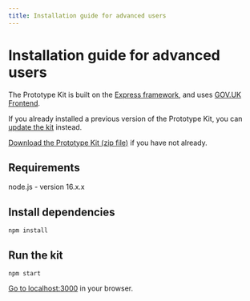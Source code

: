```yaml
---
title: Installation guide for advanced users
---
```

# Installation guide for advanced users

The Prototype Kit is built on the [Express framework](http://expressjs.com/), and uses [GOV.UK Frontend](https://github.com/alphagov/govuk-frontend).

If you already installed a previous version of the Prototype Kit, you can [update the kit](/docs/updating-the-kit) instead.

[Download the Prototype Kit (zip file)](https://govuk-prototype-kit.herokuapp.com/docs/download) if you have not already.

## Requirements

node.js - version 16.x.x

## Install dependencies

```
npm install
```

## Run the kit
```
npm start
```

[Go to localhost:3000](http://localhost:3000) in your browser.

